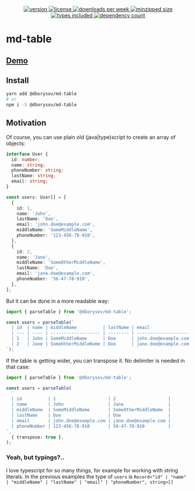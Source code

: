 <div align="center">
  <a href="https://www.npmjs.com/package/@dborysov/md-table">
    <img alt="version" src="https://img.shields.io/npm/v/@dborysov/md-table.svg" />
  </a>
  <a href="https://npmjs.org/package/@dborysov/md-table">
    <img alt="license" src="https://badgen.net/npm/license/@dborysov/md-table" />
  </a>
  <a href="https://npmjs.org/package/@dborysov/md-table">
    <img alt="downloads per week" src="https://badgen.net/npm/dw/@dborysov/md-table" />
  </a>
  <a href="https://bundlephobia.com/result?p=@dborysov/md-table">
    <img alt="minzipped size" src="https://badgen.net/bundlephobia/minzip/@dborysov/md-table" />
  </a>
  <a href="https://npmjs.org/package/@dborysov/md-table">
    <img alt="types included" src="https://badgen.net/npm/types/@dborysov/md-table" />
  </a>
  <a href="https://npmjs.org/package/@dborysov/md-table">
    <img alt="dependency count" src="https://badgen.net/bundlephobia/dependency-count/@dborysov/md-table" />
  </a>
</div>

# md-table

## [Demo](https://stackblitz.com/edit/md-table-demo?file=index.ts)

## Install

```sh
yarn add @dborysov/md-table
# or
npm i -S @dborysov/md-table
```

## Motivation

Of course, you can use plain old (java|type)script to create an array of objects:

```ts
interface User {
  id: number;
  name: string;
  phoneNumber: string;
  lastName: string;
  email: string;
}

const users: User[] = [
  {
    id: 1,
    name: 'John',
    lastName: 'Doe',
    email: 'john.doe@example.com',
    middleName: 'SomeMiddleName',
    phoneNumber: '123-456-78-910',
  },
  {
    id: 2,
    name: 'Jane',
    middleName: 'SomeOtherMiddleName',
    lastName: 'Doe',
    email: 'jane.doe@example.com',
    phoneNumber: '56-47-78-910',
  },
];
```

But it can be done in a more readable way:

```ts
import { parseTable } from '@dborysov/md-table';

const users = parseTable(`
  | id  | name | middleName          | lastName | email                | phoneNumber    |
  | --- | ---- | ------------------- | -------- | -------------------- | -------------- |
  | 1   | John | SomeMiddleName      | Doe      | john.doe@example.com | 123-456-78-910 |
  | 2   | Jane | SomeOtherMiddleName | Doe      | jane.doe@example.com | 56-47-78-910   |
`);
```

If the table is getting wider, you can transpose it. No delimiter is needed in that case:

```ts
import { parseTable } from '@dborysov/md-table';

const users = parseTable(
  `
  | id          | 1                    | 2                    |
  | name        | John                 | Jane                 |
  | middleName  | SomeMiddleName       | SomeOtherMiddleName  |
  | lastName    | Doe                  | Doe                  |
  | email       | john.doe@example.com | jane.doe@example.com |
  | phoneNumber | 123-456-78-910       | 56-47-78-910         |
`,
  { transpose: true },
);
```

### Yeah, but typings?..

I love typescript for so many things, for example for working with string literals. In the previous examples the type of `users` is `Record<"id" | "name" | "middleName" | "lastName" | "email" | "phoneNumber", string>[]`
